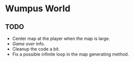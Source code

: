 # Wumpus World

## TODO

* Center map at the player when the map is large.
* *Game over* info.
* Cleanup the code a bit.
* Fix a possible infinite loop in the map generating method.

